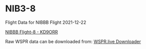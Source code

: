 # NIB3-8

Flight Data for NIBBB Flight 2021-12-22

[NIBBB Flight-8 - KD9ORR](https://nibbb.org/2021/12/24/flight-2021-12-22/)

Raw WSPR data can be downloaded from: [WSPR.live Downloader](https://wspr.live/wspr_downloader.php)
